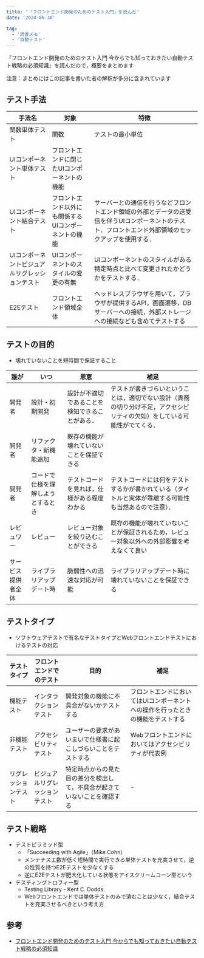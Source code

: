 ```yaml
---
title: '『フロントエンド開発のためのテスト入門』を読んだ'
date: '2024-06-30'

tag:
  - '読書メモ'
  - '自動テスト'
---
```


『フロントエンド開発のためのテスト入門 今からでも知っておきたい自動テスト戦略の必須知識』を読んだので，概要をまとめます

注意：まとめにはこの記事を書いた者の解釈が多分に含まれています

## テスト手法

| 手法名                                         | 対象                                                 | 特徴                                                                                                                                               |
| ---------------------------------------------- | ---------------------------------------------------- | -------------------------------------------------------------------------------------------------------------------------------------------------- |
| 関数単体テスト                                 | 関数                                                 | テストの最小単位                                                                                                                                   |
| UIコンポーネント単体テスト                     | フロントエンドに閉じたUIコンポーネントの機能         |                                                                                                                                                    |
| UIコンポーネント結合テスト                     | フロントエンド以外にも関係するUIコンポーネントの機能 | サーバーとの通信を行うなどフロントエンド領域の外部とデータの送受信を伴うUIコンポーネントのテスト．フロントエンド外部領域のモックアップを使用する． |
| UIコンポーネントビジュアルリグレッションテスト | UIコンポーネントのスタイルの変更の有無               | UIコンポーネントのスタイルがある特定時点と比べて変更されたかどうかをテストする．                                                                   |
| E2Eテスト                                      | フロントエンド領域全体                               | ヘッドレスブラウザを用いて，ブラウザが提供するAPI，画面遷移，DBサーバーへの接続，外部ストレージへの接続なども含めてテストする                      |

## テストの目的

- 壊れていないことを短時間で保証すること

| 誰が               | いつ                               | 恩恵                                           | 補足                                                                                                                     |
| ------------------ | ---------------------------------- | ---------------------------------------------- | ------------------------------------------------------------------------------------------------------------------------ |
| 開発者             | 設計・初期開発                     | 設計が不適切であることを検知できることがある． | テストが書きづらいということは，適切でない設計（責務の切り分け不足，アクセシビリティの欠如）をしている可能性がでてくる． |
| 開発者             | リファクタ・新機能追加             | 既存の機能が壊れていないことを保証できる       |                                                                                                                          |
| 開発者             | コードで仕様を理解しようとするとき | テストコードを見れば，仕様がある程度わかる     | テストコードには何をテストするかが書かれている（タイトルと実体が乖離する可能性も当然あるので注意）．                     |
| レビュワー         | レビュー                           | レビュー対象を絞り込むことができる             | 既存の機能が壊れていないことが保証されるため，レビュー対象以外への外部影響を考えなくて良い                               |
| サービス提供者全体 | ライブラリアップデート時           | 脆弱性への迅速な対応が可能                     | ライブラリアップデート時に壊れていないことを保証できる                                                                   |

## テストタイプ

- ソフトウェアテストで有名なテストタイプとWebフロントエンドテストにおけるテストの対応

| テストタイプ         | フロントエンドでのテスト       | 目的                                                                     | 補足                                                                           |
| -------------------- | ------------------------------ | ------------------------------------------------------------------------ | ------------------------------------------------------------------------------ |
| 機能テスト           | インタラクションテスト         | 開発対象の機能に不具合がないかテストする                                 | フロントエンドにおいてはUIコンポーネントへの操作を行ったときの機能をテストする |
| 非機能テスト         | アクセシビリティテスト         | ユーザーの要求があいまいで仕様書に起こしづらいことをテストする           | Webフロントエンドにおいてはアクセシビリティが代表例                            |
| リグレッションテスト | ビジュアルリグレッションテスト | 特定時点からの見た目の差分を検出して，不具合が起きていないことを確認する | -                                                                              |

## テスト戦略

- テストピラミッド型
  - 「Succeeding with Agile」（Mike Cohn）
  - メンテナス工数が低く短時間で実行できる単体テストを充実させて，逆の性質を持つE2Eテストを少なくする
  - 逆にE2Eテストが肥大化している状態をアイスクリームコーン型という
- テスティングトロフィー型
  - Testing Library - Kent C. Dodds.
  - Webフロントエンドでは単体テストのみで済むことは少なく，結合テストを充実させるべきという考え方

## 参考

- [フロントエンド開発のためのテスト入門 今からでも知っておきたい自動テスト戦略の必須知識](https://www.amazon.co.jp/%E3%83%95%E3%83%AD%E3%83%B3%E3%83%88%E3%82%A8%E3%83%B3%E3%83%89%E9%96%8B%E7%99%BA%E3%81%AE%E3%81%9F%E3%82%81%E3%81%AE%E3%83%86%E3%82%B9%E3%83%88%E5%85%A5%E9%96%80-%E4%BB%8A%E3%81%8B%E3%82%89%E3%81%A7%E3%82%82%E7%9F%A5%E3%81%A3%E3%81%A6%E3%81%8A%E3%81%8D%E3%81%9F%E3%81%84%E8%87%AA%E5%8B%95%E3%83%86%E3%82%B9%E3%83%88%E6%88%A6%E7%95%A5%E3%81%AE%E5%BF%85%E9%A0%88%E7%9F%A5%E8%AD%98-%E5%90%89%E4%BA%95-%E5%81%A5%E6%96%87/dp/4798178187)
